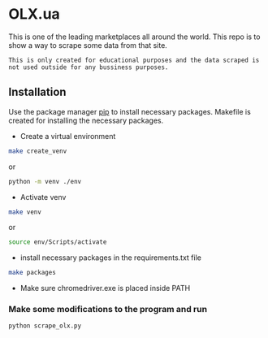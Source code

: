# OLX.ua

This is one of the leading marketplaces all around the world. This repo is to show a way to scrape some data from that site.
```
This is only created for educational purposes and the data scraped is not used outside for any bussiness purposes.
```

## Installation

Use the package manager [pip](https://pip.pypa.io/en/stable/) to install necessary packages.
Makefile is created for installing the necessary packages.

- Create a virtual environment
```bash
make create_venv
```
or
```bash
python -m venv ./env
```
- Activate venv
```bash
make venv
```
or
```bash
source env/Scripts/activate
```
- install necessary packages in the requirements.txt file
```bash
make packages
```
- Make sure chromedriver.exe is placed inside PATH

### Make some modifications to the program and run
```bash
python scrape_olx.py
```